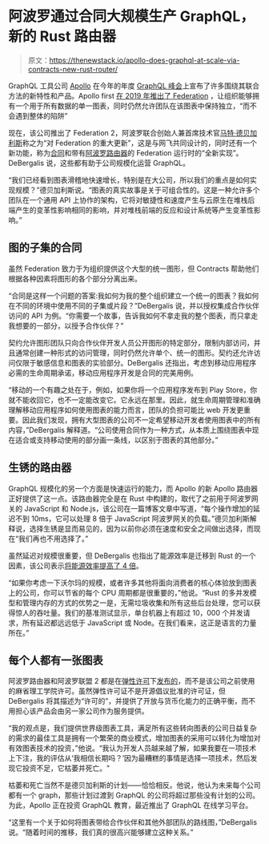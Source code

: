 # 阿波罗通过合同大规模生产 GraphQL，新的 Rust 路由器

> 原文：<https://thenewstack.io/apollo-does-graphql-at-scale-via-contracts-new-rust-router/>

GraphQL 工具公司 [Apollo](https://www.apollographql.com/) 在今年的年度 [GraphQL 峰会](https://summit.graphql.com/)上宣布了许多围绕其联合方法的新特性和产品。Apollo first [在 2019 年推出了 Federation](https://www.apollographql.com/blog/announcement/apollo-federation-f260cf525d21/) ，让组织能够拥有一个用于所有数据的单一图表，同时仍然允许团队在该图表中保持独立，“而不会遇到整体的陷阱”

现在，该公司推出了 Federation 2，阿波罗联合创始人兼首席技术官[马特·德贝加利斯](https://www.linkedin.com/in/debergalis)称之为“对 Federation 的重大更新”，这是与网飞共同设计的，同时还有一个新功能，称为[合同](https://www.apollographql.com/docs/studio/contracts/)和带有[阿波罗路由器](https://www.apollographql.com/blog/announcement/backend/apollo-router-our-graphql-federation-runtime-in-rust/)的 Federation 运行时的“全新实现”。DeBergalis 说，这些都有助于公司规模化运营 GraphQL。

“我们已经看到图表滑稽地快速增长，特别是在大公司，所以我们的重点是如何实现规模？”德贝加利斯说。“图表的真实故事是关于可组合性的。这是一种允许多个团队在一个通用 API 上协作的架构，它将对敏捷性和速度产生与云原生在堆栈后端产生的变革性影响相同的影响，并对堆栈前端的反应和设计系统等产生变革性影响。”

## **图的子集的合同**

虽然 Federation 致力于为组织提供这个大型的统一图形，但 Contracts 帮助他们根据各种因素将图形的各个部分分离出来。

“合同是这样一个问题的答案:我如何为我的整个组织建立一个统一的图表？我如何在不同的环境中使用不同的子集或片段？”DeBergalis 说，并以授权集成合作伙伴访问的 API 为例。“你需要一个故事，告诉我如何不拿走我的整个图表，而只拿走我想要的一部分，以授予合作伙伴？”

契约允许图形团队只向合作伙伴开发人员公开图形的特定部分，限制内部访问，并且通常创建一种形式的访问管理，同时仍然允许单个、统一的图形。契约还允许访问仅限于敏感信息和图表的实验部分。DeBergalis 还指出，考虑到移动应用程序必需的生命周期承诺，移动应用程序开发是合同的完美用例。

“移动的一个有趣之处在于，例如，如果你将一个应用程序发布到 Play Store，你就不能收回它，也不一定能改变它。它永远在那里。因此，就生命周期管理和准确理解移动应用程序如何使用图表的能力而言，团队的负担可能比 web 开发更重要。因此我们发现，拥有大型图表的公司不一定希望移动开发者使用图表中的所有内容，”DeBergalis 解释道。“公司使用合同作为一种方式，从本质上围绕图表中现在适合或支持移动使用的部分画一条线，以区别于图表的其他部分。”

## **生锈的路由器**

GraphQL 规模化的另一个方面是快速运行的能力，而 Apollo 的新 Apollo 路由器正好提供了这一点。该路由器完全是在 Rust 中构建的，取代了之前用于阿波罗网关的 JavaScript 和 Node.js，该公司在一篇博客文章中写道，“每个操作增加的延迟不到 10ms，它可以处理 8 倍于 JavaScript 阿波罗网关的负载。”德贝加利斯解释说，选择生锈是显而易见的，因为以前你必须在速度和安全之间做出选择，而现在“我们再也不用选择了。”

虽然延迟对规模很重要，但 DeBergalis 也指出了能源效率是迁移到 Rust 的一个因素，该公司表示[将能源效率提高了 4 倍](https://haslab.github.io/SAFER/scp21.pdf)。

“如果你考虑一下沃尔玛的规模，或者许多其他将面向消费者的核心体验放到图表上的公司，你可以节省的每个 CPU 周期都是很重要的，”他说。“Rust 的多并发模型和管理内存的方式的优势之一是，无需垃圾收集和所有这些后台处理，您可以获得惊人的吞吐量。我们的基准测试显示，单台机器上有超过 10，000 个并发请求，所有延迟都远远低于 JavaScript 或 Node。在我们看来，这正是语言的力量所在。”

## **每个人都有一张图表**

阿波罗路由器和阿波罗联盟 2 都是在[弹性许可](https://www.elastic.co/licensing/elastic-license)下[发布的](https://www.apollographql.com/blog/announcement/moving-apollo-federation-2-to-the-elastic-license-v2/)，而不是该公司之前使用的麻省理工学院许可。虽然弹性许可证不是开源倡议批准的许可证，但 DeBergalis 将其描述为“许可的”，并提供了开放与货币化能力的正确平衡，而不用担心该产品会由另一家公司作为服务提供。

“我的观点是，我们提供世界级图表工具，满足所有这些转向图表的公司日益复杂的需求的最佳工具是拥有一个繁荣的商业模式，增加图表的采用可以转化为增加对有效图表技术的投资，”他说。“我认为开发人员越来越了解，如果我要在一项技术上下注，我的评估从‘我相信长期吗？’因为最糟糕的事情是选择一项技术，然后发现它投资不足，它枯萎并死亡。"

枯萎和死亡当然不是德贝加利斯的计划——恰恰相反。他说，他认为未来每个公司都有一个 graph，那些计划过渡到 GraphQL 的公司将超过那些没有计划的公司。为此，Apollo 正在投资 GraphQL 教育，最近推出了 GraphQL 在线学习平台。

“这里有一个关于如何将图表带给合作伙伴和其他外部团队的路线图，”DeBergalis 说。“随着时间的推移，我们真的很高兴能够建立这种关系。”

<svg xmlns:xlink="http://www.w3.org/1999/xlink" viewBox="0 0 68 31" version="1.1"><title>Group</title> <desc>Created with Sketch.</desc></svg>